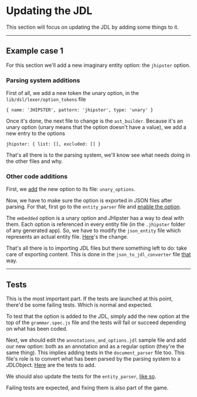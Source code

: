 # Updating the JDL

This section will focus on updating the JDL by adding some things to it.

---

## Example case 1

For this section we'll add a new imaginary entity option: the `jhipster` option.

### Parsing system additions

First of all, we add a new token the unary option, in the `lib/dsl/lexer/option_tokens` file
```
{ name: 'JHIPSTER', pattern: 'jhipster', type: 'unary' }
```

Once it's done, the next file to change is the `ast_builder`.
Because it's an unary option (unary means that the option doesn't have a value), we add a new entry to the options
```
jhipster: { list: [], excluded: [] }
```

That's all there is to the parsing system, we'll know see what needs doing in the other files and why.

### Other code additions

First, we [add][unary-options-change] the new option to its file: `unary_options`.

Now, we have to make sure the option is exported in JSON files after parsing.
For that, first go to the `entity_parser` file and [enable the option][entity-parser-change].

The `embedded` option is a unary option and JHipster has a way to deal with them.
Each option is referenced in every entity file (in the `.jhipster` folder of any generated app).
So, we have to modify the `json_entity` file which represents an actual entity file.
[Here][json-entity-change]'s the change.

That's all there is to importing JDL files but there something left to do: take care of exporting content.
This is done in the `json_to_jdl_converter` file [that][converter-change] way.

---

## Tests

This is the most important part. If the tests are launched at this point, there'd be some failing tests.
Which is normal and expected.

To test that the option is added to the JDL, simply add the new option at the top of the `grammar.spec.js` file and the
tests will fail or succeed depending on what has been coded.

Next, we should edit the `annotations_and_options.jdl` sample file and add our new option: both as an annotation and as
a regular option (they're the same thing). This implies adding tests in the `document_parser` file too.
This file's role is to convert what has been parsed by the parsing system to a JDLObject.
[Here][document-parser-tests-change] are the tests to add.

We should also update the tests for the `entity_parser`, [like so][entity-parser-tests-change].

Failing tests are expected, and fixing them is also part of the game.

[converter-change]: https://github.com/jhipster/jhipster-core/commit/6220e551f5dc89d68dcc8c38e3c0aa674ad47fa7#diff-ca1b24cb119850301fdf506daeca731a
[document-parser-tests-change]: https://github.com/jhipster/jhipster-core/commit/6220e551f5dc89d68dcc8c38e3c0aa674ad47fa7#diff-903be6d2d5b4104957c63b313264d509
[embedded-option-commit]: https://github.com/jhipster/jhipster-core/commit/6220e551f5dc89d68dcc8c38e3c0aa674ad47fa7
[entity-parser-change]: https://github.com/jhipster/jhipster-core/commit/6220e551f5dc89d68dcc8c38e3c0aa674ad47fa7#diff-0115e9468c9f771224f0297b8f67f47f
[entity-parser-tests-change]: https://github.com/jhipster/jhipster-core/commit/6220e551f5dc89d68dcc8c38e3c0aa674ad47fa7#diff-408930fb22ab5dbf615e609c185645e3
[json-entity-change]: https://github.com/jhipster/jhipster-core/commit/6220e551f5dc89d68dcc8c38e3c0aa674ad47fa7#diff-0d0c47229faaa43d31895e712b0f9098
[unary-options-change]: https://github.com/jhipster/jhipster-core/commit/6220e551f5dc89d68dcc8c38e3c0aa674ad47fa7#diff-4f4c6506236b381f7fae837ed5fef6c7
